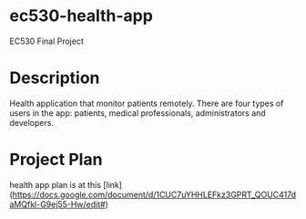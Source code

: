 # ec530-health-app
EC530 Final Project

# Description
Health application that monitor patients remotely. There are four types of users in 
the app: patients, medical professionals, administrators and developers. 

# Project Plan
health app plan is at this [link] (https://docs.google.com/document/d/1CUC7uYHHLEFkz3GPRT_QOUC417daMQfkl-G9ej55-Hw/edit#)
